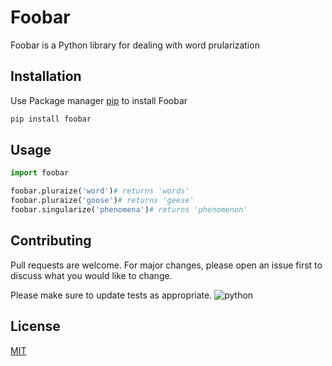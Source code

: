 # Foobar
Foobar is a Python library for dealing with word prularization
## Installation

Use Package manager [pip](https://pip.pypa.io/en/stable/) to install Foobar
```bash
pip install foobar
```
## Usage

```python
import foobar

foobar.pluraize('word')# returns 'words'
foobar.pluraize('goose')# returns 'geese'
foobar.singularize('phenomena')# returns 'phenomenon'

```
## Contributing
Pull requests are welcome. For major changes, please open an issue first to discuss what you would like to change.

Please make sure to update tests as appropriate.
![python](https://2e8ram2s1li74atce18qz5y1-wpengine.netdna-ssl.com/wp-content/uploads/2019/11/shutterstock_1386882278-1-750x500.jpg)
## License
[MIT](https://choosealicense.com/licenses/mit/)
